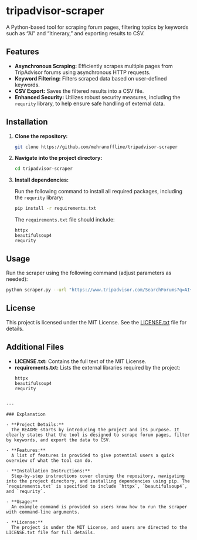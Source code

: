 # tripadvisor-scraper

A Python-based tool for scraping forum pages, filtering topics by keywords such as “AI” and “Itinerary,” and exporting results to CSV.

## Features

- **Asynchronous Scraping:** Efficiently scrapes multiple pages from TripAdvisor forums using asynchronous HTTP requests.
- **Keyword Filtering:** Filters scraped data based on user-defined keywords.
- **CSV Export:** Saves the filtered results into a CSV file.
- **Enhanced Security:** Utilizes robust security measures, including the `requrity` library, to help ensure safe handling of external data.

## Installation

1. **Clone the repository:**

   ```bash
   git clone https://github.com/mehranoffline/tripadvisor-scraper
   ```

2. **Navigate into the project directory:**

   ```bash
   cd tripadvisor-scraper
   ```

3. **Install dependencies:**

   Run the following command to install all required packages, including the `requrity` library:

   ```bash
   pip install -r requirements.txt
   ```

   The `requirements.txt` file should include:
   ```
   httpx
   beautifulsoup4
   requrity
   ```

## Usage

Run the scraper using the following command (adjust parameters as needed):

```bash
python scraper.py --url "https://www.tripadvisor.com/SearchForums?q=AI+trip+itinerary" --max_pages 50 --output output.csv
```

## License

This project is licensed under the MIT License. See the [LICENSE.txt](LICENSE.txt) file for details.

## Additional Files

- **LICENSE.txt:** Contains the full text of the MIT License.
- **requirements.txt:** Lists the external libraries required by the project:
  ```
  httpx
  beautifulsoup4
  requrity
  ```
```

---

### Explanation

- **Project Details:**  
  The README starts by introducing the project and its purpose. It clearly states that the tool is designed to scrape forum pages, filter by keywords, and export the data to CSV.

- **Features:**  
  A list of features is provided to give potential users a quick overview of what the tool can do.

- **Installation Instructions:**  
  Step-by-step instructions cover cloning the repository, navigating into the project directory, and installing dependencies using pip. The `requirements.txt` is specified to include `httpx`, `beautifulsoup4`, and `requrity`.

- **Usage:**  
  An example command is provided so users know how to run the scraper with command-line arguments.

- **License:**  
  The project is under the MIT License, and users are directed to the LICENSE.txt file for full details.
